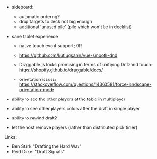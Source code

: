 

- sideboard:
    - automatic ordering?
    - drop targets to deck not big enough
    - additional 'unused pile' (pile which won't be in decklist) 

- sane tablet experience
   - native touch event support; OR
   - https://github.com/kutlugsahin/vue-smooth-dnd
   - Draggable.js looks promising in terms of unifiying DnD and touch: 
     https://shopify.github.io/draggable/docs/

   - orientation issues: https://stackoverflow.com/questions/14360581/force-landscape-orientation-mode

- ability to see the other players at the table in multiplayer
- ability to see other players colors after the draft in single player
- ability to rewind draft?
- let the host remove players (rather than distributed pick timer)

Links:

- Ben Stark "Drafting the Hard Way"
- Reid Duke: "Draft Signals"

